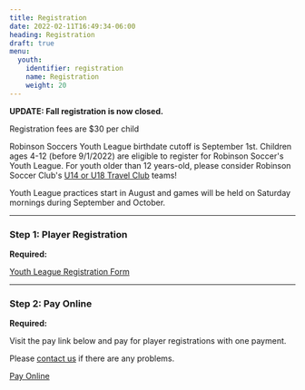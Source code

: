 ```yaml
---
title: Registration
date: 2022-02-11T16:49:34-06:00
heading: Registration
draft: true
menu:
  youth:
    identifier: registration
    name: Registration
    weight: 20
---
```

**UPDATE: Fall registration is now closed.**



Registration fees are $30 per child

Robinson Soccers Youth League birthdate cutoff is September 1st.  Children ages 4-12 (before 9/1/2022) are eligible to register for Robinson Soccer's Youth League.  For youth older than 12 years-old, please consider Robinson Soccer Club's [U14 or U18 Travel Club](/club/) teams!

Youth League practices start in August and games will be held on Saturday mornings during September and October.

- - -

### Step 1: Player Registration

**Required:**

[Youth League Registration Form](#)

- - -

### Step 2: Pay Online

**Required:**

Visit the pay link below and pay for player registrations with one payment.

Please [contact us](/youth/contact/) if there are any problems.

[Pay Online](#)